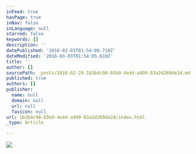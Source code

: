 ```yaml
---
inFeed: true
hasPage: true
inNav: false
inLanguage: null
starred: false
keywords: []
description: ''
datePublished: '2016-03-03T01:54:08.718Z'
dateModified: '2016-03-03T01:54:05.610Z'
title: ''
author: []
sourcePath: _posts/2016-02-29-1b3b4c98-b5b9-4e4d-a499-83a2d269de2d.md
published: true
authors: []
publisher:
  name: null
  domain: null
  url: null
  favicon: null
url: 1b3b4c98-b5b9-4e4d-a499-83a2d269de2d/index.html
_type: Article

---
```

![](https://s3-us-west-2.amazonaws.com/the-grid-img/p/63d1aa901ca2987f82e359e75f050f9ba35320f4.png)